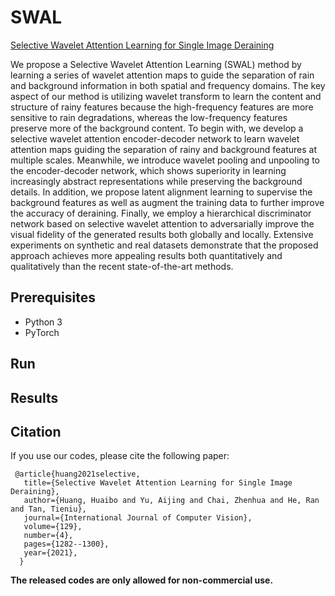 # SWAL
[Selective Wavelet Attention Learning for Single Image Deraining](https://link.springer.com/article/10.1007/s11263-020-01421-z)

We propose a Selective Wavelet Attention Learning (SWAL) method by learning a series of wavelet attention maps to guide the separation of rain and background information in both spatial and frequency domains. The key aspect of our method is utilizing wavelet transform to learn the content and structure of rainy features because the high-frequency features are more sensitive to rain degradations, whereas the low-frequency features preserve more of the background content. To begin with, we develop a selective wavelet attention encoder-decoder  network to learn wavelet attention maps guiding the separation of rainy and background features at multiple scales. Meanwhile, we introduce wavelet pooling and unpooling to the encoder-decoder network, which shows superiority in learning increasingly abstract representations while preserving the background details. In addition, we propose latent alignment learning to supervise the background features as well as augment the training data to further improve the accuracy of deraining. Finally, we employ a hierarchical discriminator network based on selective wavelet attention to adversarially improve the visual fidelity of the generated results both globally and locally. Extensive experiments on synthetic and real datasets demonstrate that the proposed approach achieves more appealing results both quantitatively and qualitatively than the recent state-of-the-art methods.

## Prerequisites
* Python 3
* PyTorch

## Run



## Results


## Citation

If you use our codes, please cite the following paper:

	 @article{huang2021selective,
	   title={Selective Wavelet Attention Learning for Single Image Deraining},
	   author={Huang, Huaibo and Yu, Aijing and Chai, Zhenhua and He, Ran and Tan, Tieniu},
	   journal={International Journal of Computer Vision},
	   volume={129},
	   number={4},
	   pages={1282--1300},
	   year={2021},
	  }
 
**The released codes are only allowed for non-commercial use.**
